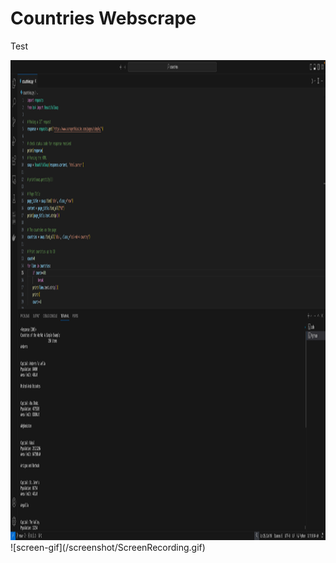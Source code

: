# Countries Webscrape

Test

<img src="./screenshot/Screenshot.png" alt="Screenshot" width="1024" height="768">
![screen-gif](/screenshot/ScreenRecording.gif)
